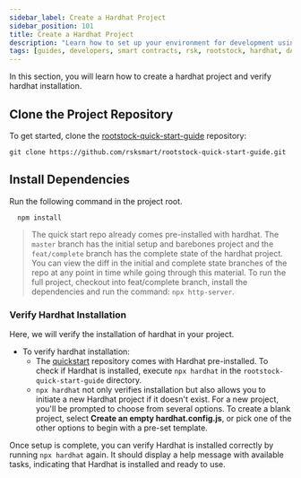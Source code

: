 ```yaml
---
sidebar_label: Create a Hardhat Project
sidebar_position: 101
title: Create a Hardhat Project
description: "Learn how to set up your environment for development using Hardhat"
tags: [guides, developers, smart contracts, rsk, rootstock, hardhat, dApps, ethers]
---
```


In this section, you will learn how to create a hardhat project and verify hardhat installation. 

## Clone the Project Repository

To get started, clone the [rootstock-quick-start-guide](https://github.com/rsksmart/rootstock-quick-start-guide.git) repository:

```shell
git clone https://github.com/rsksmart/rootstock-quick-start-guide.git
```

## Install Dependencies

Run the following command in the project root.

```shell
  npm install
```

> The quick start repo already comes pre-installed with hardhat. The `master` branch has the initial setup and barebones project and the `feat/complete` branch has the complete state of the hardhat project. You can view the diff in the initial and complete state branches of the repo at any point in time while going through this material. To run the full project, checkout into feat/complete branch, install the dependencies and run the command: `npx http-server`.

### Verify Hardhat Installation

Here, we will verify the installation of hardhat in your project.

- To verify hardhat installation:
  - The [quickstart](https://github.com/rsksmart/rootstock-quick-start-guide) repository comes with Hardhat pre-installed. To check if Hardhat is installed, execute `npx hardhat` in the `rootstock-quick-start-guide` directory.
  - `npx hardhat` not only verifies installation but also allows you to initiate a new Hardhat project if it doesn't exist. For a new project, you'll be prompted to choose from several options. To create a blank project, select **Create an empty hardhat.config.js**, or pick one of the other options to begin with a pre-set template.

Once setup is complete, you can verify Hardhat is installed correctly by running `npx hardhat` again. It should display a help message with available tasks, indicating that Hardhat is installed and ready to use.
